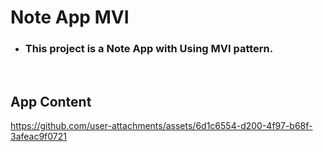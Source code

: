 # Note App MVI

- ###  This project is a Note App with Using MVI pattern.

</br>

## App Content

https://github.com/user-attachments/assets/6d1c6554-d200-4f97-b68f-3afeac9f0721

</br>


